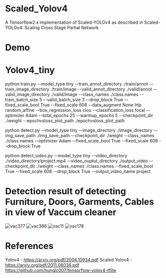 # Scaled_Yolov4
A Tensorflow2.x implementation of Scaled-YOLOv4 as described in Scaled-YOLOv4: Scaling Cross Stage Partial Network

# Demo
# Yolov4_tiny
python train.py --model_type tiny --train_annot_directory ./train/annot --train_image_directory ./train/image --valid_annot_directory ./valid/annot --valid_image_directory ./valid/image --class_names ./class.names --train_batch_size 5 --valid_batch_size 3 --drop_block True --fixed_scale_bool True --fixed_scale 608 --data_augment None lrtp random_affine --box_regression_loss ciou --classification_loss focal --optimizer Adam --total_epochs 25 --warmup_epochs 5 --checkpoint_dir ./weight --epochvsloss_plot_path ./epochvsloss_plot_path

python detect.py --model_type tiny --image_directory ./image_directory --img_save_path ./img_save_path --checkpoint_dir ./weight --class_names ./class.names --optimizer Adam --fixed_scale_bool True --fixed_scale 608 --drop_block True

python detect_video.py --model_type tiny --video_directory ./video_directory/project.mp4 --video_ouptut_directory ./output_video --checkpoint_dir ./weight --class_names ./class.names --fixed_scale_bool True --fixed_scale 608 --drop_block True --output_video_name project

# Detection result of detecting Furniture, Doors, Garments, Cables in view of Vaccum cleaner
![vac377](https://user-images.githubusercontent.com/48114165/125062652-432e7380-e0cc-11eb-9532-526dc5330de5.jpg)
![vac366](https://user-images.githubusercontent.com/48114165/125062737-59d4ca80-e0cc-11eb-9827-8dd31d77c5b1.jpg)
![vac11](https://user-images.githubusercontent.com/48114165/125062859-783ac600-e0cc-11eb-8aad-801e876989c5.jpg)
![vac178](https://user-images.githubusercontent.com/48114165/125062886-812b9780-e0cc-11eb-921c-147eb90dfbce.jpg)

# References
Yolov4 - https://arxiv.org/pdf/2004.10934.pdf
Scaled Yolov4 - https://arxiv.org/pdf/2011.08036.pdf
https://github.com/hunglc007/tensorflow-yolov4-tflite
